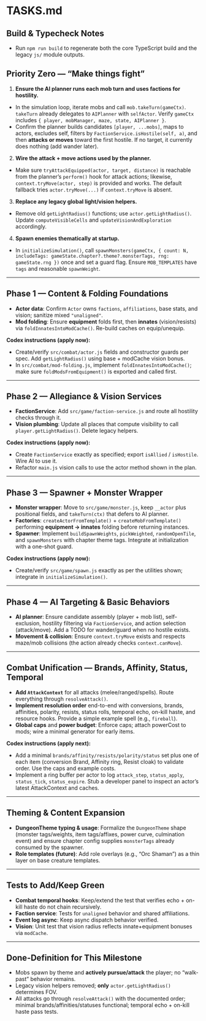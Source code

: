 # TASKS.md

## Build & Typecheck Notes
- Run `npm run build` to regenerate both the core TypeScript build and the legacy `js/` module outputs.

## Priority Zero — “Make things fight”
1) **Ensure the AI planner runs each mob turn and uses factions for hostility.**  
- In the simulation loop, iterate mobs and call `mob.takeTurn(gameCtx)`. `takeTurn` already delegates to `AIPlanner` with `selfActor`. Verify `gameCtx` includes `{ player, mobManager, maze, state, AIPlanner }`.  
- Confirm the planner builds candidates `[player, ...mobs]`, maps to actors, excludes self, filters by `FactionService.isHostile(self, a)`, and then **attacks or moves** toward the first hostile. If no target, it currently does nothing (add wander later).  

2) **Wire the attack + move actions used by the planner.**  
- Make sure `tryAttackEquipped(actor, target, distance)` is reachable from the planner’s `perform()` hook for attack actions; likewise, `context.tryMove(actor, step)` is provided and works. The default fallback tries `actor.tryMove(...)` if `context.tryMove` is absent. 

3) **Replace any legacy global light/vision helpers.**  
- Remove old `getLightRadius()` functions; use `actor.getLightRadius()`. Update `computeVisibleCells` and `updateVisionAndExploration` accordingly. 

4) **Spawn enemies thematically at startup.**  
- In `initializeSimulation()`, call `spawnMonsters(gameCtx, { count: N, includeTags: gameState.chapter?.theme?.monsterTags, rng: gameState.rng })` once and set a guard flag. Ensure `MOB_TEMPLATES` have `tags` and reasonable `spawnWeight`. 

---

## Phase 1 — Content & Folding Foundations
- **Actor data**: Confirm `Actor` owns `factions`, `affiliations`, base stats, and vision; sanitize mixed `"unaligned"`.  
- **Mod folding**: Ensure **equipment** folds first, then **innates** (vision/resists) via `foldInnatesIntoModCache()`. Re-build caches on equip/unequip. 

**Codex instructions (apply now):**
- Create/verify `src/combat/actor.js` fields and constructor guards per spec. Add `getLightRadius()` using base + modCache vision bonus.  
- In `src/combat/mod-folding.js`, implement `foldInnatesIntoModCache()`; make sure `foldModsFromEquipment()` is exported and called first. 

---

## Phase 2 — Allegiance & Vision Services
- **FactionService**: Add `src/game/faction-service.js` and route all hostility checks through it.  
- **Vision plumbing**: Update all places that compute visibility to call `player.getLightRadius()`. Delete legacy helpers. 

**Codex instructions (apply now):**
- Create `FactionService` exactly as specified; export `isAllied` / `isHostile`. Wire AI to use it.  
- Refactor `main.js` vision calls to use the actor method shown in the plan. 

---

## Phase 3 — Spawner + Monster Wrapper
- **Monster wrapper**: Move to `src/game/monster.js`, keep `__actor` plus positional fields, and `takeTurn(ctx)` that defers to AI planner.  
- **Factories**: `createActorFromTemplate()` + `createMobFromTemplate()` performing **equipment → innates** folding before returning instances.  
- **Spawner**: Implement `buildSpawnWeights`, `pickWeighted`, `randomOpenTile`, and `spawnMonsters` with chapter theme tags. Integrate at initialization with a one-shot guard. 

**Codex instructions (apply now):**
- Create/verify `src/game/spawn.js` exactly as per the utilities shown; integrate in `initializeSimulation()`. 

---

## Phase 4 — AI Targeting & Basic Behaviors
- **AI planner**: Ensure candidate assembly (player + mob list), self-exclusion, hostility filtering via `FactionService`, and action selection (attack/move). Add a TODO for wander/guard when no hostile exists.  
- **Movement & collision**: Ensure `context.tryMove` exists and respects maze/mob collisions (the action already checks `context.canMove`). 

---

## Combat Unification — Brands, Affinity, Status, Temporal
- **Add `AttackContext`** for all attacks (melee/ranged/spells). Route everything through `resolveAttack()`.  
- **Implement resolution order** end-to-end with conversions, brands, affinities, polarity, resists, status rolls, temporal echo, on-kill haste, and resource hooks. Provide a simple example spell (e.g., `fireball`).  
- **Global caps** and **power budget**: Enforce caps; attach powerCost to mods; wire a minimal generator for early items. 

**Codex instructions (apply next):**
- Add a minimal `brands/affinity/resists/polarity/status` set plus one of each item (conversion Brand, Affinity ring, Resist cloak) to validate order. Use the caps and example costs.  
- Implement a ring buffer per actor to log `attack_step`, `status_apply`, `status_tick`, `status_expire`. Stub a developer panel to inspect an actor’s latest AttackContext and caches. 

---

## Theming & Content Expansion
- **DungeonTheme typing & usage**: Formalize the `DungeonTheme` shape (monster tags/weights, item tags/affixes, power curve, culmination event) and ensure chapter config supplies `monsterTags` already consumed by the spawner.  
- **Role templates (future)**: Add role overlays (e.g., “Orc Shaman”) as a thin layer on base creature templates. 

---

## Tests to Add/Keep Green
- **Combat temporal hooks**: Keep/extend the test that verifies echo + on-kill haste do not chain recursively.  
- **Faction service**: Tests for `unaligned` behavior and shared affiliations.  
- **Event log async**: Keep async dispatch behavior verified.  
- **Vision**: Unit test that vision radius reflects innate+equipment bonuses via `modCache`. 

---

## Done-Definition for This Milestone
- Mobs spawn by theme and **actively pursue/attack** the player; no “walk-past” behavior remains.  
- Legacy vision helpers removed; **only** `actor.getLightRadius()` determines FOV.  
- All attacks go through `resolveAttack()` with the documented order; minimal brands/affinities/statuses functional; temporal echo + on-kill haste pass tests. 
